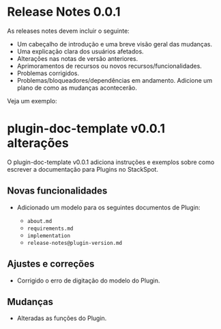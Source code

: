 # Release Notes 0.0.1

As releases notes devem incluir o seguinte:

- Um cabeçalho de introdução e uma breve visão geral das mudanças.
- Uma explicação clara dos usuários afetados.
- Alterações nas notas de versão anteriores.
- Aprimoramentos de recursos ou novos recursos/funcionalidades.
- Problemas corrigidos.
- Problemas/bloqueadores/dependências em andamento. Adicione um plano de como as mudanças acontecerão.

Veja um exemplo:

# plugin-doc-template v0.0.1 alterações

O plugin-doc-template v0.0.1 adiciona instruções e exemplos sobre como escrever a documentação para Plugins no StackSpot.

## Novas funcionalidades

- Adicionado um modelo para os seguintes documentos de Plugin:

    - `about.md`
    - `requirements.md`
    - `implementation`
    - `release-notes@plugin-version.md`

## Ajustes e correções

- Corrigido o erro de digitação do modelo do Plugin.

## Mudanças

- Alteradas as funções do Plugin.